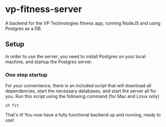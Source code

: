 # vp-fitness-server
A backend for the VP Technologies fitness app, running NodeJS and using Postgres as a DB.

## Setup
In order to use the server, you need to install Postgres on your local machine, and startup the Postgres server.

### One step startup
For your convenience, there is an included script that will download all dependencies, start the necessary databases, and start the server all for you. Run this script using the following command (for Mac and Linux only)

```sh fit```

That's it! You now have a fully functional backend up and running, ready to use!